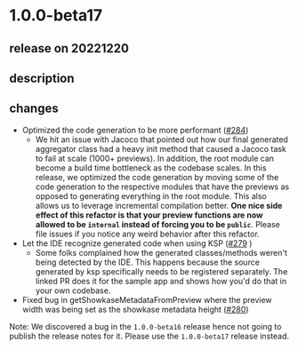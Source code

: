 # 1.0.0-beta17

## release on 20221220

## description

## changes

* Optimized the code generation to be more performant (<a class="issue-link js-issue-link" data-error-text="Failed to load title" data-id="1493463832" data-permission-text="Title is private" data-url="https://github.com/airbnb/Showkase/issues/284" data-hovercard-type="pull_request" data-hovercard-url="/airbnb/Showkase/pull/284/hovercard" href="https://github.com/airbnb/Showkase/pull/284">#284</a>)
  * We hit an issue with Jacoco that pointed out how our final generated aggregator class had a heavy init method that caused a Jacoco task to fail at scale (1000+ previews). In addition, the root module can become a build time bottleneck as the codebase scales. In this release, we optimized the code generation by moving some of the code generation to the respective modules that have the previews as opposed to generating everything in the root module. This also allows us to leverage incremental compilation better. <strong>One nice side effect of this refactor is that your preview functions are now allowed to be <code>internal</code> instead of forcing you to be <code>public</code></strong>. Please file issues if you notice any weird behavior after this refactor.
* Let the IDE recognize generated code when using KSP (<a class="issue-link js-issue-link" data-error-text="Failed to load title" data-id="1464493618" data-permission-text="Title is private" data-url="https://github.com/airbnb/Showkase/issues/279" data-hovercard-type="pull_request" data-hovercard-url="/airbnb/Showkase/pull/279/hovercard" href="https://github.com/airbnb/Showkase/pull/279">#279</a> )
  * Some folks complained how the generated classes/methods weren't being detected by the IDE. This happens because the source generated by ksp specifically needs to be registered separately. The linked PR does it for the sample app and shows how you'd do that in your own codebase.
* Fixed bug in getShowkaseMetadataFromPreview where the preview width was being set as the showkase metadata height (<a class="issue-link js-issue-link" data-error-text="Failed to load title" data-id="1468942401" data-permission-text="Title is private" data-url="https://github.com/airbnb/Showkase/issues/280" data-hovercard-type="pull_request" data-hovercard-url="/airbnb/Showkase/pull/280/hovercard" href="https://github.com/airbnb/Showkase/pull/280">#280</a>)

Note: We discovered a bug in the <code>1.0.0-beta16</code> release hence not going to publish the release notes for it. Please use the <code>1.0.0-beta17</code> release instead.

